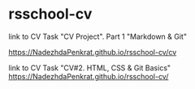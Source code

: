 # rsschool-cv
link to CV Task "CV Project". Part 1 "Markdown & Git"

https://NadezhdaPenkrat.github.io/rsschool-cv/cv


link to CV Task "CV#2. HTML, CSS & Git Basics"
https://NadezhdaPenkrat.github.io/rsschool-cv/
